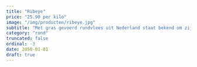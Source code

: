 ```yaml
---
title: "Ribeye"
price: "25.90 per kilo"
image: "/img/producten/ribeye.jpg"
subtitle: "Met gras gevoerd rundvlees uit Nederland staat bekend om zijn absolute topkwaliteit."
category: "rund"
truncated: false
ordinal: -3
date: 2050-01-01
draft: true
---
```

